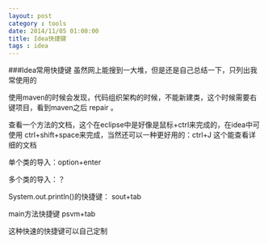 ```yaml
---
layout: post
category : tools
date: 2014/11/05 01:00:00 
title: Idea快捷键
tags : idea
---
```


###Idea常用快捷键
虽然网上能搜到一大堆，但是还是自己总结一下，只列出我常使用的

使用maven的时候会发现，代码组织架构的时候，不能新建类，这个时候需要右键项目，看到maven之后 repair 。

查看一个方法的文档，这个在eclipse中是好像是鼠标+ctrl来完成的，在idea中可使用 ctrl+shift+space来完成，当然还可以一种更好用的：ctrl+J 这个能查看详细的文档

单个类的导入：option+enter

多个类的导入：？

System.out.println()的快捷键： sout+tab

main方法快捷键   psvm+tab   

这种快速的快捷键可以自己定制




